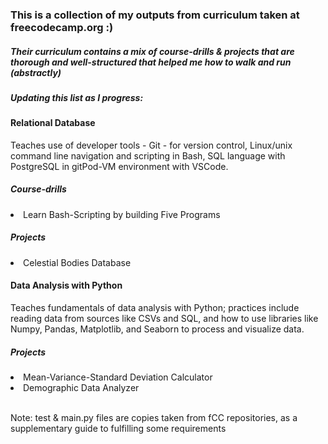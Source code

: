 <h3> This is a collection of my outputs from curriculum taken at freecodecamp.org :) </h3>
<h5> Their curriculum contains a mix of course-drills & projects that are thorough and well-structured that helped me how to walk and run (abstractly) </h5>
<h5> Updating this list as I progress: </h5>
<h4>Relational Database</h4>
<p>
Teaches use of developer tools - Git - for version control, Linux/unix command line navigation and scripting in Bash,
 SQL language with PostgreSQL in gitPod-VM environment with VSCode. 
</p>
<h5>Course-drills</h5>
<li>Learn Bash-Scripting by building Five Programs</li>
<h5>Projects</h5>
<li> Celestial Bodies Database</li>

<h4>Data Analysis with Python</h4>
<p>Teaches fundamentals of data analysis with Python;
  practices include reading data from sources like CSVs and SQL, 
  and how to use libraries like Numpy, Pandas, Matplotlib, and Seaborn to process and visualize data.
</p>
<h5>Projects</h5>
<li>Mean-Variance-Standard Deviation Calculator</li>
<li>Demographic Data Analyzer</li><br>

<p> Note: test & main.py files are copies taken from fCC repositories, as a supplementary guide to fulfilling some requirements  </p>
